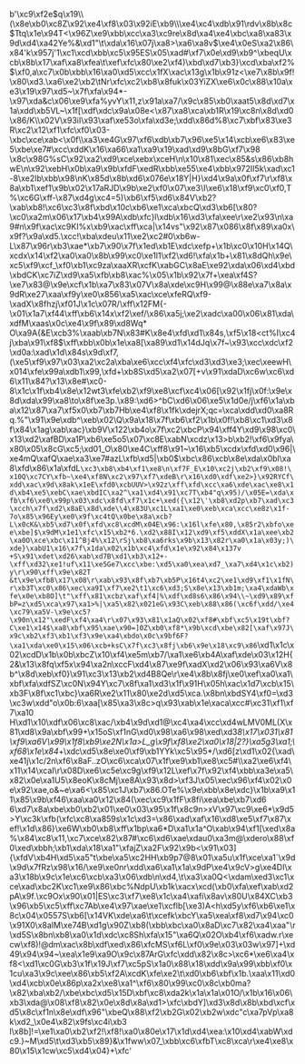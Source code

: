 b'\xc9\xf2e$q\x19\\(\x8e\xb0\xc8Z\x92\xe4\xf8\x03\x92iE\xb9\\\xe4\xc4\xdb\x91\rdv\x8b\x8c$Ttq\x1e\x94T<\x96Z\xe9\xbb\xcc\xa3\xc9re\x8d\xa4\xe4\xbc\xa8\xa83\x9d\xd4\xa42Ye%&\xd1"\t\xda\x16\x07j\xa8>\xa6\xa8v$\xe4\x0eS\xa2\x86\x84\'k\x957j\'1\xc1\xcd\xbb\xc5\x95ES\x05\xad#\xf7\x0e\xd9\xb9^\xbeqU\xcb\x8b\x17\xaf\xa8\xfea\t\xef\xfc\x80\xe2\xf4)\xbd\xd7\xb3}\xcd\xba\xf2%$\xf0,a\xc7\x0b\xbb\x16\xa0\xd5\xcc\x1fX\xac\x13g\x1b\x91z<\xe7\x8b\x9f!\x80\xd3.\xa6\xe2\xb2\tNr\xfc\xc2\xb8\x8fuk\x03YiZX\xe6\x0c\x88\x10a\xe3\x19\x97\xd5~\x7f\xfa\x94*-\x97\xda&c\x06\xe9\xfa%yvY\x11,z\x91a\xa7/\x9c\x85\xb0\xaat5\x8d\xd7\x1a\xdd\xb5VL~\x1f[\xdf\xdc\x9a\x08e<\x87\xa8\xca\xb1R\x19\xc8n\x8d\xd0\x86/K\\\x02V\x93iI\x93\xaf\xe53o\xfa\xd3e;\xdd\x86d%8\xc7\xbf\x83\xe3R\xc2\x12\xf1\xfc\xf0\x03-\xbc\xce\xab<\x0f\\\xa3\xe4G\x97\xf6\xdb\xb7\x96\xe5\x14\xcb\xe6\x83\xe5\xbe\xe7#\xcc\xddK\x16\xa66\xa1\xa9\x19\xad\xd9\x8bG\xf7\x98 \x8c\x98G%sC\x92\xa2\xd9\xce\xebx\xceH\n\x10\x81\xec\x85&s\x86\xb8hwE\n\x92\xebH\x0b\xa9\x9b\xfdF\xedR\xbb\xe55\xe4\xbb\x972II5k\xad\xc1-8\xe2Ib\xbb\x98\nK\x85d\x8b\xd6\x076e\x18Y|H}\xd4\x9a\x0f\xf7\r\xf8\x8a\xb1\xef1\x9b\x02\x17aRJD\x9b\xe2\xf0\x07\xe3\\I\xe6\x18\xf9\xc0\xf0,T%\xc6G\xff-\x87\xd4g\xc4=5)\xb6\xf5\xd6\x84V\xb2?\xab\xb8!\xc6\xc3\x8f\xbd\x10c\xb6\xe1\xca\xbcQ\xd3\xb6[\x80?\xc0\xa2m\x06\x17\xb4\x99A\xdb\xfc}l\xdb\x16\xd3\xfa\xee\r\xe2\x93\n\xa9#n\x9f\xac\xc9KI%x\xb9\xac\xff\xca|\x14vs"\x92\x87\x086\x8f\x89\xa0x\x9f?\x9a\xd5.\xcc!\xba\xdeu\x11\xe2\xc2#0\xb6w-L\x87\x96r\xb3\xae*\xb7\x90\x7f\x1ed\xb1E\xdc\xefp+\x1b\xc0\x10H\x14Q\xcdx\x14\xf2\xa0\xa0\x8b\x99\xc0\xe1l1\xf2\xd6!\xfa\x1b+\x81\x8dQh\x9e\xc5\xf9\xcf_\xf0\xb1\xc9za\xaaXR\xcfK\xabGC\x8aE\xe92\xda\x06\xd4\xbd\xbdCK\xc7iZ\xd9\xa5\xfb\xb8\xac%\x05\x1b\x92\x7f+\xea\xf4S?\xe7\x83@\x9e\xcf\x1b\xa7\x83\x07V\x8a\xde\xc9H\x99@\x88e\xa7\x8a\x9dR\xe27\xaa\xf9y\xe0\x856\xa5\xac\xce\xfeRQ\xf9-\xadX\x8fhzj\xf01J\x1c\x07R/\xff\x12FM{-\x01\x1a7\xf44\xff\xb6\x14x\xf2\xef/\x86\xa5j;\xe2\xadc\xa00\x06\x81\xda\xdfM\xaas\x0c\xe4\x9f\x89\xd8Wq* O\xa9A{&E\xcb3%\xaab\xb7N\x83#K\x8e4\xfd\xd1\x84s,\xf5\x18<ct%I\xc4j\xba\x91\xf8$\xff\xbb\x0b\x1e\xa8[\xa89\xd1\x14dJq\x7f~\x93\xcc\xdc\xf2\xd0a:\xad\x1d\x84s\x9d\xf7,(\xe5\xf9\x97\x03\xa2\xc2a\xba\xe6\xcc\xf4\xfc\xd3\xd3\xe3;\xec\xeewH\x014\xfe\x99a\xdb1\x99,\xfd+\xb8S\xd5\xa2\x07[+v\x91\xdaD\xc6w\xc6\xd6\x11\x84?\x13\x8e#\xc0-8\x1c\x1f\xb4\x8e\x12wt3\xfe\xb2\xf9\xe8\xcf\xc4\x06[\x92\x1fj\x0f:\x9e\x8d\xda\x99\xa8\to\x8f\xe3p.\x89:\xd6>^bC\xd6\x06\xe5\x1d0e/j\xf6\x1a\xba\x12\x87\xa7\xf5x0\xb7\xb7Hb\xe4\xf8\x1fk\xdejrX;qc=\xca\xdd\xd0\xa8Rq.%"\x91\x9e\xdb^\xeb\x02\\Q\x9a\x18\x7f\xb6\xf2\x1b\x0f!\xb8\xc1\xd3\x8f\x84\x1ag\xab\xac}\xb9V\x122\xb4o\x7f\xc2\xbcP\x94\xff4Y\xd9\x98\xc0\x13\xd2\xafBD\xa1P\xb6\xe5o5\x07\xc8E\xabN\xcdz\x13>b\xb2!\xf6\x9fya\x80\x05\x8cG\xc5;\xd01_O\x80\xe4C\xff8\x91~\x16\xb5\xcdx\xfd\xd0\x96|\xe4mQ\xafQ\xae\xa3\xe7#azL\xfb\xd5|\xb0$\xbc\x86\xcb\x8e\xda\x0bl\xa8\xfd\x86\x1a\xfdL`\xc3\xb8\xb4\xf1\xe8\n\xf7F_E\x10\xc2j\xb2\xf9\x08!\x10Q\xc7CY\xfb~\xe4\xf8N\xc2\x97\xf7\xdeB\r\x16\xd0\xdf\xe2>}\x92RYCf\xdd\xac\x9d\x8ak\x1eE\xfd0\xcbUUV>\x92z\xff\xfd\xcc\xa6\xde\xac\xe8\x1d\xb4\xe5\xebC\xae\xbdIC\xa2^\xa1\xd4\x91\xc7T\xb4"q\x95)/\x05E=\xda\xfb\xf6\xe0\x99p\x03\xdc\x8fd\xf7\x1c+\xed({\x12\'\xb8\xd2p\xb7\xad\xc3\xcch\x7f\xd2\x8aE\x8d\xde\\4\x83U\xc1L\xa1\xe0\xeb\xca\xcc\xe8z\x1f-7o\x85\x96Ey\xe0\x9f\xc4tQ\x0be\x8a\xcb?L\x0cK&\xb5\xd7\x0f\xfd\xc8\xcdM\x04E\x96:\x16l\xfe\x80,\x85r2\xbfo\xee\xbe]$\x9dM\x1e1\xfc\x15\xb2*6.\xd2\x88I\x12\xd9\xf5\xddX\x1a\xee\xb2\xa0O\xce\xbc\x11^Bj4%\x12\rSj\xb8\xa6rks\x9b\x13\x82r\xa0\x1a\x03y;)\xde}\xabU1\x16\x7f\x1da\x02\x1b\xc4\xfd\x1e\x92\x84\x137v +S\x91\xdet\xd26\xab\xd7B\xd1\xb3\x12+-\xff\xd32\xe1!uf\x11\xe5Ge7\xcc\xbe:\xd5\xa0\xea\xd7_\xa7\xd4\x1c\xb2)y\r\x90\xff\x9e\x82T &t\x9e\xfb8\x17\x08\r\xab\x93\x8f\xb7\xb5P\x16t4\xc2\xe1\xd9\xf1\x1fN\r\xb3T\xc0\x86\xec\xa9I\xf7\xe2\t1\xc6\xd3;S\x8e\x13\xb1m;\xa4\xdaWb\xfe\x0e\xb8O]\t"\xff\x81\xcbz\xaf\xf4|%\xdf\xd8s6\x86\x94\\~\xd9\x89\xfbP=z\xd5\xca\x97\xa1>%|\xa5\x82\x021eG\x93C\xeb\x88\x86(\xc6f\xdd/\xe4\xc79\xa5V-\x9e\xc5?\x90n\x12"\xedF\xf4\xa4\r\x07\x93\x81\x1aQ\x02\xf8#\xbf\xc5\x19t\xbf?C\xe1\x14$\xa8\xbf\x95\xae\x90=]0Z\xb0\xf8*\x9b\xcd\xbe\x82[\xaf\x97J\x9c\xb2\xf3\xb1\xf3\x9e\xa4\xbdo\x0c\x9bf6F?\xa1\xda\xe0\x15\x06\xcb+ksC\x7f\xc3\x8fj\xb6\x9e\x18\xc9\x86`\xd1\x1c\x02\xcdD\x1b\x0b\xbcZ\x10\xf4\xe5m\xb7/\xa1\xe6\xb4A\xaf\xde\x03\x12H{2&\x13\x8fq\xf5x\x94\xa2n\xccF\xd4\x87\xe9f\xadX\xd2\x06\x93\xa6V\x8b^\x8d\xeb\xf0}\x91\xc3\x13\xb2\xd4B8Qe\r\xe4\x8b\x8fj\xe0\xef\xa0\xa1\xbf\xfa\xdfSZ\xc0N\x94Y\xc7\x8f\xa1\xd3\x1f\x91H\x05h\xac\x1d7\xcb\x15\xb3F\x8f\xc1\xbc}\xa6R\xe2\x11\x80\xe2d\xd5\xca.\x8bn\xbdSY4\xf0=\xd3\xc3w\xdd"o\x0b:6\xaa[\x85\xa3\x8c>q\x93\xab\x1e\xaca\xcc#\xc31\xf1\xf7\xa10 H\xd1\x10\xdf\x06\xc8\xac/\xb4\x9d\xd1@\xc4\xa4\xcc\xd4wLMV0ML(X\x81\xd8\x9a\xbf\x99+\x15oS\xf1nG\xd0\x98\xa6\x98\xed\xd3*8\x17\x031\x81\xf9\xa6V\x99\x1f8\xb9\xe2N\x1a>L_g\x9f\xf8\xe2\xa0\x18|2?}\xa5g3\xa1;\xf68\x1e\x84*+\xdc\xd5\x8e\xe0\xf9\xb1YYk\xc5\x95*/\xd6[z\xd1\x02{\xad\xe41j\x1c/2n\xf6\x8aF..zO\xc6\xca\x07\x1f\xe9\xb1\xe8\xc5#\\\xa2\xe6\xf4\x11\x14\xcaI\r\x08D\xe6\xc5e\xc9g\xf9\x12L\xef\x7f\x92\xf4\xbb\xa3e\xa5\x82\x0e\xa1U5\x8eoK\x8cMj\xe8A\x93\x8d>\xf3J\x05\xec\x96\xf4\x02\x0e\x92\xae,o&~e\xa6<\x85\xc1J\xb7\x86.OTe%\x9e\xbb\x8e\xdc}\x1b\xa9\x11\x85\x9b\xf46\xaa\xa0\x12\x84(\xec\xc9\x1fF\x8fi\xea\xbe\xb7\xd6 6\xd7\x8a\xbe\xb0\xb2\x01\xe0\x03\x95\x1f\x8c9n>xV\x97\xc9\xe6*\x9d5>Y\xc3k\xfb(\xfc\xc8\xa859s\x1c\xd3=\x86\xad\xaf\x16\xd8\xe5\xf7\x87\xef!\x1d\x86}\xe6W\xb0\xb8\xff\x1bp\xa6*D\xa1\x1a^O\xab\x94\xf1[\xed\x8a%\x84\xc8\x11,\xc7\xce\x82\x87#\xc6\xd6\xae\xdau0\xa3m@\xdero\x88\xf0\xed\xbbh;\xb1\xda\x18\xa1"\xfajZ\xa2F\x92\x9b<\x91\x03]{\xfdV\xb4H\xd5\xa5"t\xbe\xa5\xc2HH\xb9p7@8\x01\xa5u\x1f\xce\xa1`\x9d\x9d\x7fRz\x98\x16/\xe9\xe0nr\xdd\xa6\xa1\x1a\x9dP\xe4\x9cV>g\xe4DI\xa3\x18b\x9c\x1e\xc6\xcb\xa3\x06\xdb\n\xd4,\t\xa3\xa0Q<\xdam\xed3\xc1\xce\xad\xbc2K\xc1\xe9\x86\xbc%NdpU\xb1k\xacx\xcd(\xb0\xfa\xef\xab\xd2pA\x9f.\xc9Ox\x90\x01|ES\xc3\xf7\xe8\x1c\xa4\xafi\x8av\x80U\x84XC\xb3\x96\xb5\xc5\xff\xc7Ab\xe4\x97\xae\xe1\xcflb[\xe3)A<h\xd5y\xf6\xb6\xe1\x8c\x04\x0557S\xb6[\x14VK\xde\xa6\t\xcefk\xbcY\xa5\xea\xf8\xd7\x94\xc0\x91X0\x8alM\xe74B\xd1g\x90Z\xb8(\xbb\xbc\xa0\x8aD\xc7\x82\xa4\xaa"\r\xd5S\x8bn\xb8\xa0\x1d\xdc\xc8Sh\xfa\x15"\xa6Q\x02O\xb4\xf6\xadw.r\xecw\xf8)!@dm\xac\x8b\xdf\xed\x86\xfcMS\xf6L\xf0\x9e\x03\x03w\x97]+\xd49\x94\x94~\xea\x1e9\xa9O\x9c\x87ArG\xfc\xdd\x82\x8c>\xc6*\xe6\xa4\xf8<\xd1\xc0G\xb3\x1f\x19J\xf7\xc5pS\x1a0\x88\x18\xdd\x9a\x99\xbb\xf0\x1cu\xa3\x9c\xee\x86\xb5\xf2A\xcdK\xfe\xe2\t\xd0\xb6\xbf\x1b.\xaa\x11\xd0\xd4\xcb\x0e\x86p\xa2x\xe8\xa1^\xf6\x80\x99\xc0\x8c\xb0ma?\x82\xba\xb2/\xbe\xbc\xd5\x15D\xbf\xc8\xda2k\x1a\x1a\x01O/\x1b\x16\x06\xb3\xda@\x08\xf8\x82\x0e\x8d\x8a\xd1>\xfc\xbdY]\xd3\x8d\x8b\xbd\xcf\xd5\x8c\xf1n\x8e\xdf\x96"\xbeQ\x88\xf2\xb2G\x02\xb2w\xdc"c\xa7pVp\xa8k\xd2_\x0e4\x82\x9fs\xc4i\xb3 l\x8b]!=\xe1\xa0\xb2\xf2!\xf8!\xa0\x80e\x17\x1d\xd4\xea:\x10\xd4\xabW\xdc9.}~M\xd5\t\xd3\xb5\x89}&\x1fww\x07_\xbb\xc6\xfbT\xc8\xca\r\xe4\xe8\x80\x15\x1cw\xc5\xd4\x04}+\xfc'